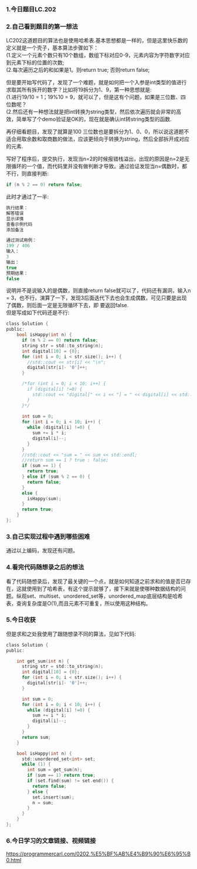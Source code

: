 ### 1.今日题目LC.202  
  
### 2.自己看到题目的第一想法  
LC202这道题目的算法也是使用哈希表.基本思想都是一样的，但是这里快乐数的定义就是一个壳子，基本算法步骤如下：  
(1.定义一个元素个数只有10个数组，数组下标对应0-9，元素内容为字符数字对应到元素下标的位置的次数;  
(2.每次遍历之后的和如果是1。则return true; 否则return false;  
  
但是要开始写代码了，发现了一个难题，就是如何把一个入参是int类型的值进行求取其所有拆开的数字？比如将19拆分为1、9，第一种思想就是:  
(1.进行19/10 = 1；19%10 = 9，就可以了，但是这有个问题，如果是三位数、四位数呢？  
(2.然后还有一种想法就是把int转换为string类型，然后依次遍历就会非常的高效，简单写了个demo验证是OK的，现在就是确认int转string类型的函数.  
  
再仔细看题目，发现了就算是100 三位数也是要拆分为1、0、0，所以说这道题不适合用取余数和取商数的做法，应该更倾向于转换为string，然后全部拆开成对应的元素.  
  
写好了程序后，提交执行，发现当n=2的时候报错栈溢出，出现的原因是n=2是无限循环的一个值，而代码里并没有做判断才导致。通过验证发现当n=偶数时，都不行，则直接判断:  
```c  
if (n % 2 == 0) return false;
```  
此时才通过了一半:  
```c  
执行结果：
解答错误
显示详情
查看示例代码
添加备注

通过测试用例：
199 / 406
输入：
3
输出：
true
预期结果：
false
```  
说明并不是说输入的是偶数，则直接return false就可以了，代码还有漏洞，输入n = 3，也不行，演算了一下，发现3后面迭代下去也会生成偶数，可见只要是出现了偶数，则后面一定是无限循环下去，即
要返回false.  
但是写成如下代码还是不行:  
```c  
class Solution {
public:
    bool isHappy(int n) {
      if (n % 2 == 0) return false;
      string str = std::to_string(n);
      int digital[10] = {0};
      for (int i = 0; i < str.size(); i++) {
        //std::cout << str[i] << "\n";
        digital[str[i]- '0']++;
      }

      /*for (int i = 0; i < 10; i++) {
        if (digital[i] !=0) {
          std::cout << "digital[" << i << "] = " << digital[i] << std::endl;
        }
      }*/
      
      int sum = 0;
      for (int i = 0; i < 10; i++) {
        while (digital[i] !=0) {
          sum += i * i;
          digital[i]--;
        }
      }
      //std::cout << "sum = " << sum << std::endl;
      //return sum == 1 ? true : false;
      if (sum == 1) {
        return true;
      } else if (sum % 2 == 0) {
        return false;
      }
      else {
        isHappy(sum);
      }
      return true;
    }
};
```  
  
### 3.自己实现过程中遇到哪些困难  
通过以上编码，发现还有问题。  
  
### 4.看完代码随想录之后的想法  
看了代码随想录后，发现了最关键的一个点，就是如何知道之前求和的值是否已存在，这就使用到了哈希表，有这个提示就够了，接下来就是使哪种数据结构的问题。纵观set、multiset、unordered_set等，unordered_map底层结构是哈希表，查询复杂度是O(1),而且元素不可重复，所以使用这种结构。  
  
### 5.今日收获  
但是求和之处我使用了跟随想录不同的算法，见如下代码:  
```c  
class Solution {
public:

    int get_sum(int n) {
      string str = std::to_string(n);
      int digital[10] = {0};
      for (int i = 0; i < str.size(); i++) {
        digital[str[i]- '0']++;
      }

      int sum = 0;
      for (int i = 0; i < 10; i++) {
        while (digital[i] !=0) {
          sum += i * i;
          digital[i]--;
        }
      }
      return sum;
    }

    bool isHappy(int n) {
      std::unordered_set<int> set;
      while (1) {
        int sum = get_sum(n);
        if (sum == 1) return true;
        if (set.find(sum) != set.end()) {
          return false;
        } else {
          set.insert(sum);
          n = sum;
        }
      }
    }
};
```  
  
### 6.今日学习的文章链接、视频链接  
https://programmercarl.com/0202.%E5%BF%AB%E4%B9%90%E6%95%B0.html  

  
  

 
